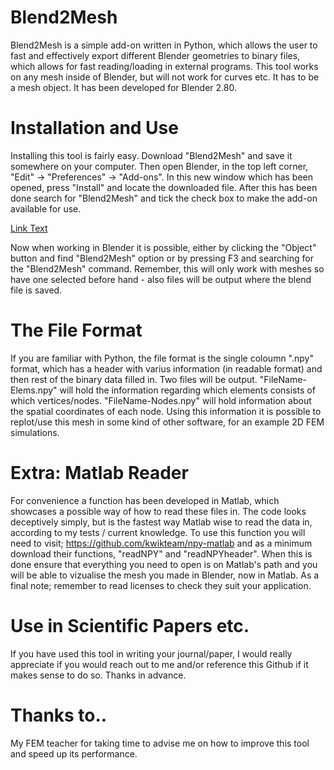 # Blend2Mesh
Blend2Mesh is a simple add-on written in Python, which allows the user to fast and effectively export different Blender geometries to binary files, which allows for fast reading/loading in external programs. This tool works on any mesh inside of Blender, but will not work for curves etc. It has to be a mesh object. It has been developed for Blender 2.80.

# Installation and Use
Installing this tool is fairly easy. Download "Blend2Mesh" and save it somewhere  on your computer. Then open Blender, in the top left corner, "Edit" -> "Preferences" -> "Add-ons". In this new window which has been opened, press "Install" and locate the downloaded file. After this has been done search for "Blend2Mesh" and tick the check box to make the add-on available for use.

[Link Text](https://github.com/AhmedSalih3d/Blend2Mesh/blob/master/README_pictures/ContinuumElement.png)

Now when working in Blender it is possible, either by clicking the "Object" button and find "Blend2Mesh" option or by pressing F3 and searching for the "Blend2Mesh"
command. Remember, this will only work with meshes so have one selected before hand - also files will be output where the blend file is saved.

# The File Format
If you are familiar with Python, the file format is the single coloumn ".npy" format, which has a header with varius information (in readable format) and then rest of the binary data filled in. Two files will be output. "FileName-Elems.npy" will hold the information regarding which elements consists of which vertices/nodes. "FileName-Nodes.npy" will hold information about the spatial coordinates of each node. Using this information it is possible to replot/use this mesh in some kind of other software, for an example 2D FEM simulations.

# Extra: Matlab Reader

For convenience a function has been developed in Matlab, which showcases a possible way of how to read these files in. The code looks deceptively simply, but is the fastest way Matlab wise to read the data in, according to my tests / current knowledge. To use this function you will need to visit;
https://github.com/kwikteam/npy-matlab and as a minimum download their functions,
"readNPY" and "readNPYheader". When this is done ensure that everything you need to open is on Matlab's path and you will be able to vizualise the mesh you made in Blender, now in Matlab.
As a final note; remember to read licenses to check they suit your application.

# Use in Scientific Papers etc.

If you have used this tool in writing your journal/paper, I would really appreciate if you would reach out to me and/or reference this Github if it makes sense to do so. Thanks in advance.

# Thanks to..

My FEM teacher for taking time to advise me on how to improve this tool and speed up its performance.
